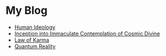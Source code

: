 # My Blog


- [Human Ideology](human-ideology/index.md)
- [Inception into Immaculate Contemplation of Cosmic Divine](inception-into-immaculate-contemplation-of-cosmic-divine/index.md)
- [Law of Karma](law-of-karma/index.md)
- [Quantum Reality](quantum-reality/index.md)